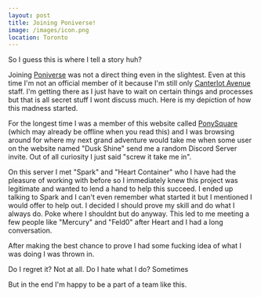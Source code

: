 ```yaml
---
layout: post
title: Joining Poniverse!
image: /images/icon.png
location: Toronto
---
```


So I guess this is where I tell a story huh?

Joining [Poniverse](http://poniverse.net/) was not a direct thing even in the slightest. Even at this time I'm not an official member of it because I'm still only [Canterlot Avenue](http://canterlotavenue.com) staff. I'm getting there as I just have to wait on certain things and processes but that is all secret stuff I wont discuss much. Here is my depiction of how this madness started.

For the longest time I was a member of this website called [PonySquare](http://pony.squares.im) (which may already be offline when you read this) and I was browsing around for where my next grand adventure would take me when some user on the website named "Dusk Shine" send me a random Discord Server invite. Out of all curiosity I just said "screw it take me in".

On this server I met "Spark" and "Heart Container" who I have had the pleasure of working with before so I immediately knew this project was legitimate and wanted to lend a hand to help this succeed. I ended up talking to Spark and I can't even remember what started it but I mentioned I would offer to help out. I decided I should prove my skill and do what I always do. Poke where I shouldnt but do anyway. This led to me meeting a few people like "Mercury" and "Feld0" after Heart and I had a long conversation.

After making the best chance to prove I had some fucking idea of what I was doing I was thrown in.

Do I regret it? Not at all.
Do I hate what I do? Sometimes

But in the end I'm happy to be a part of a team like this.
